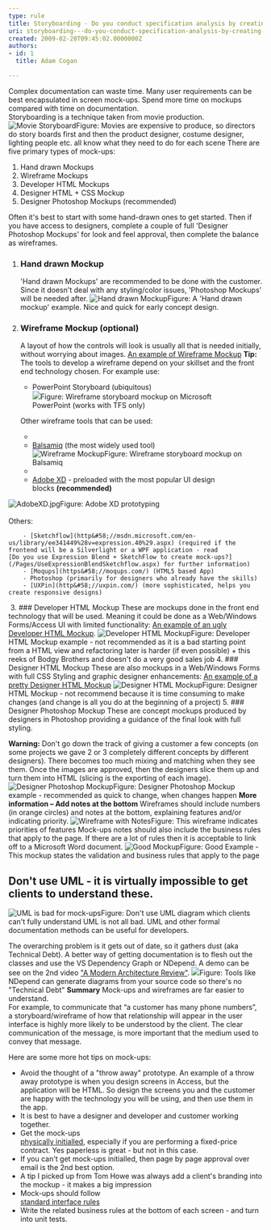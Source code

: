```yaml
---
type: rule
title: Storyboarding - Do you conduct specification analysis by creating mock-ups?
uri: storyboarding---do-you-conduct-specification-analysis-by-creating-mock-ups
created: 2009-02-28T09:45:02.0000000Z
authors:
- id: 1
  title: Adam Cogan

---
```


 ​Complex documentation can waste time. Many user requirements can be best encapsulated in screen mock-ups. Spend more time on mockups compared with time on documentation.  
Storyboarding is a technique taken from movie production.
![Movie Storyboard](/PublishingImages/movie-storyboard.jpg)Figure: Movies are expensive to produce, so directors do story boards first and then the product designer, costume designer, lighting people etc. all know what they need to do for each scene
There are five primary types of mock-ups:

1. Hand drawn Mockups
2. Wireframe Mockups
3. Developer HTML Mockups
4. Designer HTML + CSS Mockup
5. Designer Photoshop Mockups (recommended)


Often it's best to start with some hand-drawn ones to get started. Then if you have access to designers, complete a couple of full 'Designer Photoshop Mockups' for look and feel approval, then complete the balance as wireframes.

1. ### Hand drawn Mockup
    'Hand drawn Mockups' are recommended to be done with the customer. Since it doesn't deal with any styling/color issues, 'Photoshop Mockups' will be needed after.
![Hand drawn Mockup](/PublishingImages/Hand-Drawn-Mockup.jpg)Figure: A 'Hand drawn mockup' example. Nice and quick for early concept design.
2. ### Wireframe Mockup (optional)
    A layout of how the controls will look is usually all that is needed initially, without worrying about images.           [An example of Wireframe Mockup](http&#58;//www.ssw.com.au/projects/ml_elaw/scenarios/index.html)
    **Tip:** The tools to develop a wireframe depend on your skillset and the front end technology chosen. For example use:

    - PowerPoint Storyboard (ubiquitous) <br>            ![](/PublishingImages/PPStoryboard.jpg)Figure: Wireframe storyboard mockup on Microsoft PowerPoint (works with TFS only)

    Other wireframe ​tools that can be used:

    - 
    - [Balsamiq](http&#58;//www.balsamiq.com/) (the most widely used tool) <br>            ![Wireframe Mockup](/PublishingImages/c24602_WireframeMockup.jpg)Figure: Wireframe storyboard mockup on Balsamiq
    - 
    - [Adobe XD](http&#58;//www.adobe.com/au/products/experience-design.html) - preloaded with the most popular UI design blocks **(recommended)​**

![AdobeXD.jpg](/SiteAssets/storyboarding-do-you-conduct-specification-analysis-by-creating-mock-ups/AdobeXD.jpg)Figure: Adobe XD prototyping
​​​​​
​<br>         
Others:​

        - [Sketch​flow](http&#58;//msdn.microsoft.com/en-us/library/ee341449%28v=expression.40%29.aspx) (required if the frontend will be a Silverlight or a WPF application - read                       [Do you use Expression Blend + SketchFlow to create mock-ups?](/Pages/UseExpressionBlendSketchflow.aspx)​ for further information)
        - [Moqups](https&#58;//moqups.com/) (HTML5 based App)
        - Photoshop (primarily for designers who already have the skills)
        - ​​[UXPin](http&#58;//uxpin.com/) (more sophisticated, helps you create responsive designs)

​
3. ### Developer HTML Mockup
    These are mockups done in the front end technology that will be used. Meaning it could be done as a Web/Windows Forms/Access UI with limited functionality:
    [An example of an ugly Developer HTML Mockup](http&#58;//www.ssw.com.au/Projects/AC_Metalcorp/Default.aspx).
![Developer HTML Mockup](/PublishingImages/1d9b4a_DeveloperHTMLMockup.jpg)Figure: Developer HTML Mockup example - not recommended as it is a bad starting point from a HTML view and refactoring later is harder (if even possible) + this reeks of Bodgy Brothers and doesn't do a very good sales job
4. ### Designer HTML Mockup
    These are also mockups in a Web/Windows Forms with full CSS Styling and graphic designer enhancements:
    [An example of a pretty Designer HTML Mockup](http&#58;//www.ssw.com.au/projects/ml_elaw/html/clientpage.html)
![Designer HTML Mockup](/PublishingImages/11fe40_HTMLMockup.jpg)Figure: Designer HTML Mockup - not recommend because it is time consuming to make changes (and change is all you do at the beginning of a project)
5. ### Designer Photoshop Mockup
    These are concept mockups produced by designers in Photoshop providing a guidance of the final look with full styling.

**Warning:** Don't go down the track of giving a customer a few concepts (on some projects we gave 2 or 3 completely different concepts by different designers). There becomes too much mixing and matching when they see them. Once the images are approved, then the designers slice them up and turn them into HTML (slicing is the exporting of each image).
![Designer Photoshop Mockup](/PublishingImages/1d6c03_PSMockup.jpg)Figure: Designer Photoshop Mockup example - recommended as quick to change, when changes happen     **More information – Add notes at the bottom**
    Wireframes should include numbers (in orange circles) and notes at the bottom, explaining features and/or indicating priority.
![Wireframe with Notes](/PublishingImages/wireframe-with-notes.jpg)Figure: This wireframe indicates priorities of features     Mock-ups notes should also include the business rules that apply to the page. If there are a lot of rules then it is acceptable to link off to a Microsoft Word document.
![Good Mockup](/PublishingImages/88215b_Mockup_1.jpg)Figure: Good Example - This mockup states the validation and business rules that apply to the page


## Don't use UML - it is virtually impossible to get clients to understand these.
![UML is bad for mock-ups](/PublishingImages/Bad-UML.jpg)Figure: Don't use UML diagram which clients can't fully understand
UML is not all bad. UML and other formal documentation methods can be useful for developers.

The overarching problem is it gets out of date, so it gathers dust (aka Technical Debt).
A better way of getting documentation is to flesh out the classes and use the VS Dependency Graph or NDepend.
A demo can be see on the 2nd video     ["A Modern Architecture Review"](http&#58;//channel9.msdn.com/Events/TechEd/Australia/2012?sort=sequential&amp;direction=desc&amp;term=&amp;s=adam%2Bcogan).​
![](/PublishingImages/23f19c_ndepend.png)Figure: Tools like NDepend can generate diagrams from your source code so there's no "Technical Debt"​
**Summary**
Mock-ups and wireframes are far easier to understand.     
For example, to communicate that “a customer has many phone numbers”, a storyboard/wireframe of how that relationship will appear in the user interface is highly more likely to be understood by the client.
The clear communication of the message, is more important that the medium used to convey that message.


Here are some more hot tips on mock-ups:

- Avoid the thought of a "throw away" prototype. An example of a throw away prototype is when you design screens in Access, but the application will be HTML. So design the screens you and the customer are happy with the technology you will be using, and then use them in the app.
- It is best to have a designer and developer and customer working together.
- Get the mock-ups <br>         [physically initialled](/Pages/AskClientsToInitialYourWork.aspx), especially if you are performing a fixed-price contract. Yes paperless is great - but not in this case.
- If you can't get mock-ups initialled, then page by page approval over email is the 2nd best option.
- A tip I picked up from Tom Howe was always add a client's branding into the mockup - it makes a big impression
- Mock-ups should follow <br>         [standard interface rules](http&#58;//www.ssw.com.au/ssw/Standards/Rules/RulesToBetterInterfaces.aspx)
- Write the related business rules at the bottom of each screen - and turn into unit tests.



